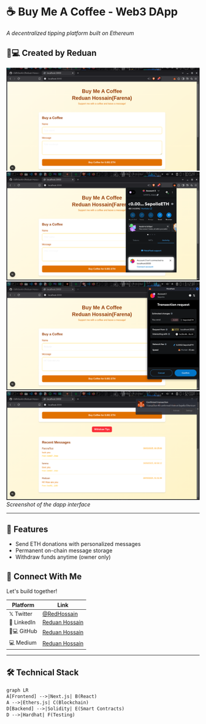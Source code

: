# ☕ Buy Me A Coffee - Web3 DApp  
*A decentralized tipping platform built on Ethereum*

## 👨💻 Created by **Reduan**  


![Project Screenshot](./BuyMeACoffee-Contracts/img/src1.png)
![Project Screenshot](./BuyMeACoffee-Contracts/img/src2.png)
![Project Screenshot](./BuyMeACoffee-Contracts/img/src3.png)
![Project Screenshot](./BuyMeACoffee-Contracts/img/src4.png)
*Screenshot of the dapp interface*

---

## 🌟 Features  
- Send ETH donations with personalized messages  
- Permanent on-chain message storage  
- Withdraw funds anytime (owner only)  

## 📱 Connect With Me  
Let's build together!  

| Platform       | Link                                                                 |
|----------------|----------------------------------------------------------------------|
| 𝕏 Twitter      | [@RedHossain](https://twitter.com/RedHossain)                        |
| 💼 LinkedIn    | [Reduan Hossain](https://www.linkedin.com/in/redhossain/)            |
| 👨💻 GitHub    | [Reduan Hossain](https://github.com/r3dh0ss4in)                      |
| 💻 Medium    | [Reduan Hossain](https://redhossain.medium.com/)                       |

---

## 🛠️ Technical Stack  
```mermaid
graph LR
A[Frontend] -->|Next.js| B(React)
A -->|Ethers.js| C(Blockchain)
D[Backend] -->|Solidity| E(Smart Contracts)
D -->|Hardhat| F(Testing)
